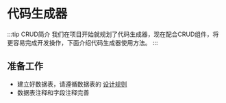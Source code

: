 # 代码生成器

:::tip CRUD简介
我们在项目开始就规划了代码生成器，现在配合CRUD组件，将更容易完成开发操作，下面介绍代码生成器使用方法。
:::

## 准备工作
- 建立好数据表，请遵循数据表的 [设计规则](/docs/further/front/crudComponent.md)
- 数据表注释和字段注释完善
